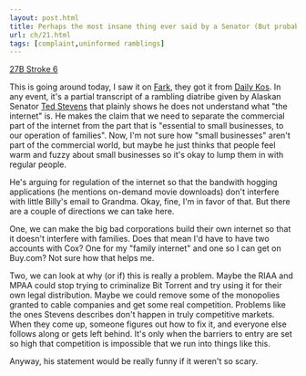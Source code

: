 ```yaml
---
layout: post.html
title: Perhaps the most insane thing ever said by a Senator (But probably not)
url: ch/21.html
tags: [complaint,uninformed ramblings]
---
```

[27B Stroke 6](http://blog.wired.com/27BStroke6/index.blog?entry_id=1512499)

This is going around today, I saw it on [Fark](http://www.fark.com), they got it from [Daily Kos](http://www.dailykos.com/storyonly/2006/7/2/232335/3120). In any event, it's a partial transcript of a rambling diatribe given by Alaskan Senator [Ted Stevens](http://stevens.senate.gov/) that plainly shows he does not understand what "the internet" is. He makes the claim that we need to separate the commercial part of the internet from the part that is "essential to small businesses, to our operation of families". Now, I'm not sure how "small businesses" aren't part of the commercial world, but maybe he just thinks that people feel warm and fuzzy about small businesses so it's okay to lump them in with regular people.

He's arguing for regulation of the internet so that the bandwith hogging applications (he mentions on-demand movie downloads) don't interfere with little Billy's email to Grandma. Okay, fine, I'm in favor of that. But there are a couple of directions we can take here.

One, we can make the big bad corporations build their own internet so that it doesn't interfere with families. Does that mean I'd have to have two accounts with Cox? One for my "family internet" and one so I can get on Buy.com? Not sure how that helps me.

Two, we can look at why (or if) this is really a problem. Maybe the RIAA and MPAA could stop trying to criminalize Bit Torrent and try using it for their own legal distribution. Maybe we could remove some of the monopolies granted to cable companies and get some real competition. Problems like the ones Stevens describes don't happen in truly competitive markets. When they come up, someone figures out how to fix it, and everyone else follows along or gets left behind. It's only when the barriers to entry are set so high that competition is impossible that we run into things like this.

Anyway, his statement would be really funny if it weren't so scary.
